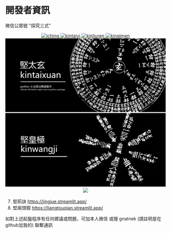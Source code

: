 # 開發者資訊
微信公眾號 "探究三式"

<p align="center">
  <a href="https://iching.streamlit.app/">
    <img src="https://raw.githubusercontent.com/kentang2017/ichingshifa/master/pic/iching.png" alt="iching" style="max-width: 100%; height: auto;">
  </a>
  <a href="https://kintaiyi.streamlit.app/">
    <img src="https://raw.githubusercontent.com/kentang2017/kintaiyi/master/pic/Untitled-1.png" alt="kintaiyi" style="max-width: 100%; height: auto;">
  </a>
  <a href="https://kinliuren.streamlit.app/">
    <img src="https://raw.githubusercontent.com/kentang2017/kinliuren/master/pic/Untitled-33.png" alt="kinliuren" style="max-width: 100%; height: auto;">
  </a>
  <a href="https://kinqimen.streamlit.app/">
    <img src="https://raw.githubusercontent.com/kentang2017/kinqimen/master/pic/Untitled-22.png" alt="kinqimen" style="max-width: 100%; height: auto;">
  </a>
  <a href="https://kintaixuan.streamlit.app/">
    <img src="https://raw.githubusercontent.com/kentang2017/taixuanshifa/master/pic/taixuan.png" alt="taixuanshifa" style="max-width: 100%; height: auto;">
  </a>
  <a href="https://kinwangji.streamlit.app/">
    <img src="https://raw.githubusercontent.com/kentang2017/kinwangji/main/pic/kwj.png" alt="kinwangji" style="max-width: 100%; height: auto;">
  </a>
  <img src="https://github.com/kentang2017/kintaiyi/blob/master/pic/20231205113526.jpg" style="max-width : 100%; height: auto">
</p>



7. 堅荊訣 https://jingjue.streamlit.app/
8. 堅兩頭鉗 https://liangtouqian.streamlit.app/


如對上述起盤程序有任何建議或問題，可加本人微信
或搜 gnatnek (請註明是在github加我的)
聯繫通訊
